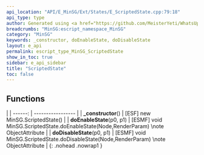 ```yaml
---
api_location: "API/E_MinSG/Ext/States/E_ScriptedState.cpp:79:18"
api_type: type
author: Generated using <a href="https://github.com/MeisterYeti/WhatsUpDoc">WhatsUpDoc</a>
breadcrumbs: "MinSG:escript_namespace_MinSG"
category: "MinSG"
keywords: _constructor, doEnableState, doDisableState
layout: e_api
permalink: escript_type_MinSG_ScriptedState
show_in_toc: true
sidebar: e_api_sidebar
title: "ScriptedState"
toc: false
---
```


## Functions

|
| ------: | ----------------- |
| **_constructor**() | [ESF] new MinSG.ScriptedState() |
| **doEnableState**(p0, p1) | [ESMF] void MinSG.ScriptedState.doEnableState(Node,RenderParam) \note ObjectAttribute |
| **doDisableState**(p0, p1) | [ESMF] void MinSG.ScriptedState.doDisableState(Node,RenderParam) \note ObjectAttribute |
{: .nohead .nowrap1 }
